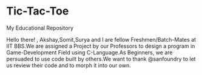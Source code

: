 # Tic-Tac-Toe
My Educational Repository

Hello there! ,
             Akshay,Somit,Surya and I are fellow Freshmen/Batch-Mates at IIT BBS.We are assigned a Project by our Professors to design a program in Game-Development Field using C-Language.As Beginners, we are persuaded to use code built by others.We want to thank @sanfoundry to let us review their code and to morph it into our own.

